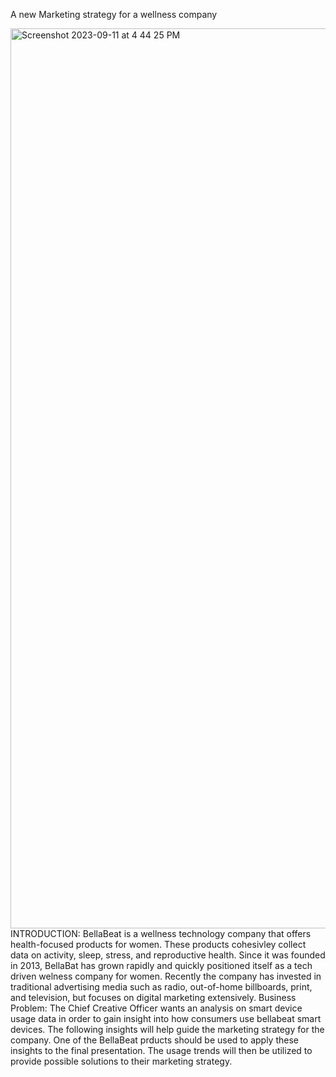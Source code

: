 A new Marketing strategy for a wellness company

<img width="1440" alt="Screenshot 2023-09-11 at 4 44 25 PM" src="https://github.com/briannaburrell/BellaBeat/assets/134978128/2565f634-cd76-4bf0-b40f-25522f1c8e14">
INTRODUCTION: 
BellaBeat is a wellness technology company that offers health-focused products for women. These products cohesivley collect data on activity, sleep, stress, and reproductive health. Since it was founded in 2013, BellaBat has grown rapidly and quickly positioned itself as a tech driven welness company for women. Recently the company has invested in traditional advertising media such as radio, out-of-home billboards, print, and television, but focuses on digital marketing extensively.
Business Problem:
The Chief Creative Officer wants an analysis on smart device usage data in order to gain insight into how consumers use bellabeat smart devices. The following insights will help guide the marketing strategy for the company. One of the BellaBeat prducts should be used to apply these insights to the final presentation. The usage trends will then be utilized to provide possible solutions to their marketing strategy. 
